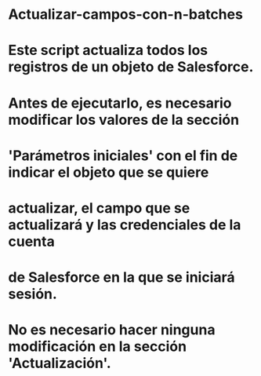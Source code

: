 # Actualizar-campos-con-n-batches

# Este script actualiza todos los registros de un objeto de Salesforce.
# Antes de ejecutarlo, es necesario modificar los valores de la sección
# 'Parámetros iniciales' con el fin de indicar el objeto que se quiere
# actualizar, el campo que se actualizará y las credenciales de la cuenta
# de Salesforce en la que se iniciará sesión.
# 
# No es necesario hacer ninguna modificación en la sección 'Actualización'.
